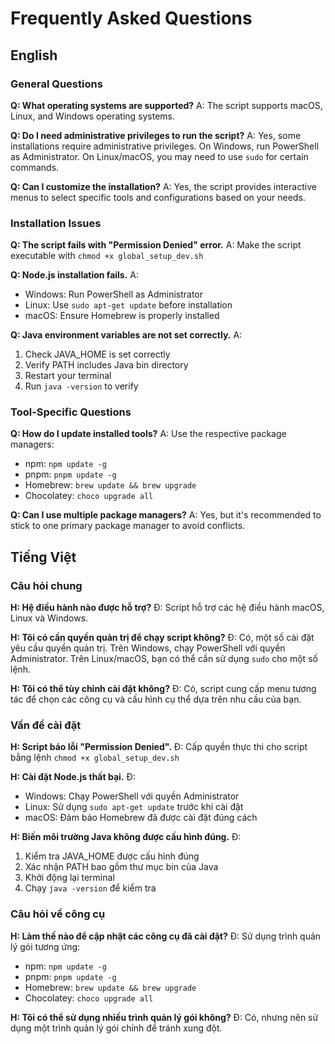 # Frequently Asked Questions

## English

### General Questions

**Q: What operating systems are supported?**
A: The script supports macOS, Linux, and Windows operating systems.

**Q: Do I need administrative privileges to run the script?**
A: Yes, some installations require administrative privileges. On Windows, run PowerShell as Administrator. On Linux/macOS, you may need to use `sudo` for certain commands.

**Q: Can I customize the installation?**
A: Yes, the script provides interactive menus to select specific tools and configurations based on your needs.

### Installation Issues

**Q: The script fails with "Permission Denied" error.**
A: Make the script executable with `chmod +x global_setup_dev.sh`

**Q: Node.js installation fails.**
A:

- Windows: Run PowerShell as Administrator
- Linux: Use `sudo apt-get update` before installation
- macOS: Ensure Homebrew is properly installed

**Q: Java environment variables are not set correctly.**
A:

1. Check JAVA_HOME is set correctly
2. Verify PATH includes Java bin directory
3. Restart your terminal
4. Run `java -version` to verify

### Tool-Specific Questions

**Q: How do I update installed tools?**
A: Use the respective package managers:

- npm: `npm update -g`
- pnpm: `pnpm update -g`
- Homebrew: `brew update && brew upgrade`
- Chocolatey: `choco upgrade all`

**Q: Can I use multiple package managers?**
A: Yes, but it's recommended to stick to one primary package manager to avoid conflicts.

## Tiếng Việt

### Câu hỏi chung

**H: Hệ điều hành nào được hỗ trợ?**
Đ: Script hỗ trợ các hệ điều hành macOS, Linux và Windows.

**H: Tôi có cần quyền quản trị để chạy script không?**
Đ: Có, một số cài đặt yêu cầu quyền quản trị. Trên Windows, chạy PowerShell với quyền Administrator. Trên Linux/macOS, bạn có thể cần sử dụng `sudo` cho một số lệnh.

**H: Tôi có thể tùy chỉnh cài đặt không?**
Đ: Có, script cung cấp menu tương tác để chọn các công cụ và cấu hình cụ thể dựa trên nhu cầu của bạn.

### Vấn đề cài đặt

**H: Script báo lỗi "Permission Denied".**
Đ: Cấp quyền thực thi cho script bằng lệnh `chmod +x global_setup_dev.sh`

**H: Cài đặt Node.js thất bại.**
Đ:

- Windows: Chạy PowerShell với quyền Administrator
- Linux: Sử dụng `sudo apt-get update` trước khi cài đặt
- macOS: Đảm bảo Homebrew đã được cài đặt đúng cách

**H: Biến môi trường Java không được cấu hình đúng.**
Đ:

1. Kiểm tra JAVA_HOME được cấu hình đúng
2. Xác nhận PATH bao gồm thư mục bin của Java
3. Khởi động lại terminal
4. Chạy `java -version` để kiểm tra

### Câu hỏi về công cụ

**H: Làm thế nào để cập nhật các công cụ đã cài đặt?**
Đ: Sử dụng trình quản lý gói tương ứng:

- npm: `npm update -g`
- pnpm: `pnpm update -g`
- Homebrew: `brew update && brew upgrade`
- Chocolatey: `choco upgrade all`

**H: Tôi có thể sử dụng nhiều trình quản lý gói không?**
Đ: Có, nhưng nên sử dụng một trình quản lý gói chính để tránh xung đột.

